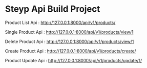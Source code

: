 # Steyp Api Build Project

Product List Api : http://127.0.0.1:8000/api/v1/products/

Single Product Api : http://127.0.0.1:8000/api/v1/products/view/1

Delete Product Api : http://127.0.0.1:8000/api/v1/products/view/1

Create Product Api : http://127.0.0.1:8000/api/v1/products/create/

Product Update Api : http://127.0.0.1:8000/api/v1/products/update/1/

